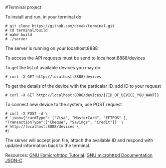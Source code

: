 #Terminal project

To install and run, in your terminal do:

```
# git clone https://github.com/dsmak/terminal.git
# cd terminal/build
# make build
# ./server
```

The server is running on your localhost:8888

To access the API requests must be send to localhost:8888/devices

To get the list of available devices you may do:
```
# curl -X GET http://localhost:8888/devices
```
To get the details of the device with the particalar ID, add ID to your request
```
# curl -X GET http://localhost:8888/devices/{{ID_OF_DEVICE_YOU_WANT}}
```
To connect new device to the system, use POST request 
```
# curl -X POST -d \
# 'json={"cardType": ["Visa", "MasterCard", "EFTPOS" ], "TransactionType":["Cheque", "Savings", "Credit"]}' \
# http://localhost:8888/devices \
#/
```
The server will accept json file, attach the available ID and respond with updated information back to the terminal.

Resources:
[GNU libmicrohttpd Tutorial](https://www.gnu.org/software/libmicrohttpd/tutorial.html).
[GNU microhttpd Documentation](https://www.gnu.org/software/libmicrohttpd/)
[JSON-C](https://github.com/json-c/json-c/wiki)
